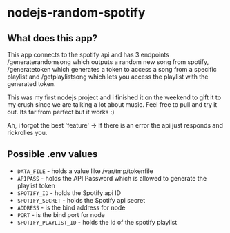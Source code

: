 # nodejs-random-spotify

## What does this app?

This app connects to the spotify api and has 3 endpoints /generaterandomsong which outputs a random new song from spotify, /generatetoken which generates a token to access a song from a specific playlist and /getplaylistsong which lets you access the playlist with the generated token.

This was my first nodejs project and i finished it on the weekend to gift it to my crush since we are talking a lot about music. Feel free to pull and try it out. Its far from perfect but it works :) 

Ah, i forgot the best 'feature' -> If there is an error the api just responds and rickrolles you.

## Possible .env values

* `DATA_FILE` - holds a value like /var/tmp/tokenfile
* `APIPASS` - holds the API Password which is allowed to generate the playlist token
* `SPOTIFY_ID` - holds the Spotify api ID
* `SPOTIFY_SECRET` - holds the Spotify api secret
* `ADDRESS` - is the bind address for node
* `PORT` - is the bind port for node
* `SPOTIFY_PLAYLIST_ID` - holds the id of the spotify playlist 


